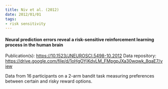 ```yaml
---
title: Niv et al. (2012)
date: 2012/01/01
tags:
- risk sensitivity
---
```


#### Neural prediction errors reveal a risk-sensitive reinforcement learning process in the human brain

Publication(s): https://10.1523/JNEUROSCI.5498-10.2012
Data repository: https://drive.google.com/file/d/1oHgOYjKdvLM_FMpgpJXa30wqwk_8qaE7/view

Data from 16 participants on a 2-arm bandit task measuring preferences between certain and risky reward options.

